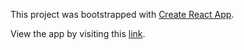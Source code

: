 This project was bootstrapped with [Create React App](https://github.com/facebook/create-react-app).

View the app by visiting this [link](https://bnicart.github.io/country-list).
